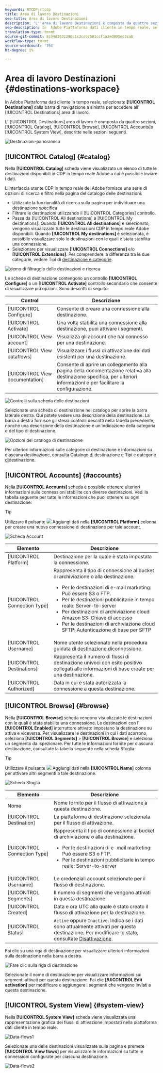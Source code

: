 ```yaml
---
keywords: RTCDP;rtcdp
title: Area di lavoro Destinazioni
seo-title: Area di lavoro Destinazioni
description: 'L''area di lavoro Destinazioni è composta da quattro sezioni: Catalogo, Sfoglia, Account e Vista di sistema, descritte nelle sezioni seguenti.'
seo-description: In  Adobe Piattaforma dati cliente in tempo reale, seleziona Destinazioni dalla barra di navigazione a sinistra per accedere all'area di lavoro delle destinazioni.
translation-type: tm+mt
source-git-commit: 8c94d3631296c1c3cc97501ccf1a3ed995ec3cab
workflow-type: tm+mt
source-wordcount: '764'
ht-degree: 1%

---
```



# Area di lavoro Destinazioni {#destinations-workspace}

In  Adobe Piattaforma dati cliente in tempo reale, selezionate **[!UICONTROL Destinations]** dalla barra di navigazione a sinistra per accedere all&#39; [!UICONTROL Destinations] area di lavoro.

L’ [!UICONTROL Destinations] area di lavoro è composta da quattro sezioni, [!UICONTROL Catalog], [!UICONTROL Browse], [!UICONTROL Accounts]e [!UICONTROL System View], descritte nelle sezioni seguenti.

![Destinazioni-panoramica](/help/rtcdp/destinations/assets/destinations-overview.png)

## [!UICONTROL Catalog] {#catalog}

Nella **[!UICONTROL Catalog]** scheda viene visualizzato un elenco di tutte le destinazioni disponibili in CDP in tempo reale  Adobe a cui è possibile inviare i dati.

L’interfaccia utente CDP in tempo reale del Adobe  fornisce una serie di opzioni di ricerca e filtro nella pagina del catalogo delle destinazioni:

* Utilizzate la funzionalità di ricerca sulla pagina per individuare una destinazione specifica.
* Filtrare le destinazioni utilizzando il [!UICONTROL Categories] controllo.
* Passa da [!UICONTROL All destinations] a [!UICONTROL My destinations]. Quando **[!UICONTROL All destinations]** è selezionato, vengono visualizzate tutte le destinazioni CDP in tempo reale  Adobe disponibili. Quando **[!UICONTROL My destinations]** è selezionata, è possibile visualizzare solo le destinazioni con le quali è stata stabilita una connessione.
* Selezionare per visualizzare **[!UICONTROL Connections]** e/o **[!UICONTROL Extensions]**. Per comprendere la differenza tra le due categorie, vedere Tipi di [destinazione e categorie](/help/rtcdp/destinations/destination-types.md).

![demo di filtraggio delle destinazioni e ricerca](/help/rtcdp/destinations/assets/destinations-search-and-filter.gif)

Le schede di destinazione contengono un controllo **[!UICONTROL Configure]** o un **[!UICONTROL Activate]** controllo secondario che consente di visualizzare più opzioni. Sono descritti di seguito:

| Control | Descrizione |
---------|----------
| [!UICONTROL Configure] | Consente di creare una connessione alla destinazione. |
| [!UICONTROL Activate] | Una volta stabilita una connessione alla destinazione, puoi attivare i segmenti. |
| [!UICONTROL View account] | Visualizza gli account che hai connesso per una destinazione. |
| [!UICONTROL View dataflows] | Visualizzare i flussi di attivazione dei dati esistenti per una destinazione. |
| [!UICONTROL View documentation] | Consente di aprire un collegamento alla pagina della documentazione relativa alla destinazione specifica, per ulteriori informazioni e per facilitare la configurazione. |

![Controlli sulla scheda delle destinazioni](/help/rtcdp/destinations/assets/destination-card-options.png)

Selezionate una scheda di destinazione nel catalogo per aprire la barra laterale destra.  Qui potete vedere una descrizione della destinazione. La barra a destra fornisce gli stessi controlli descritti nella tabella precedente, nonché una descrizione della destinazione e un&#39;indicazione della categoria e del tipo di destinazione.

![Opzioni del catalogo di destinazione](/help/rtcdp/destinations/assets/destination-right-rail.png)

Per ulteriori informazioni sulle categorie di destinazione e informazioni su ciascuna destinazione, consulta Catalogo [di](/help/rtcdp/destinations/destinations-catalog.md) destinazione e Tipi e categorie [di](/help/rtcdp/destinations/destination-types.md)destinazione.

## [!UICONTROL Accounts] {#accounts}

Nella **[!UICONTROL Accounts]** scheda è possibile ottenere ulteriori informazioni sulle connessioni stabilite con diverse destinazioni. Vedi la tabella seguente per tutte le informazioni che puoi ottenere su ogni destinazione:

>[!TIP]
>
>Utilizzare il pulsante ![](/help/rtcdp/destinations/assets/add-data-symbol.png) Aggiungi dati nella **[!UICONTROL Platform]** colonna per creare una nuova connessione di destinazione per tale account.

![Scheda Account](/help/rtcdp/destinations/assets/accounts-tab.png)

| Elemento | Descrizione |
---------|----------
| [!UICONTROL Platform] | Destinazione per la quale è stata impostata la connessione. |
| [!UICONTROL Connection Type] | Rappresenta il tipo di connessione al bucket di archiviazione o alla destinazione. <ul><li>Per le destinazioni di e-mail marketing: Può essere S3 o FTP.</li><li>Per le destinazioni pubblicitarie in tempo reale: Server-to-server</li><li>Per  destinazioni di archiviazione cloud Amazon S3: Chiave di accesso </li><li>Per le destinazioni di archiviazione cloud SFTP: Autenticazione di base per SFTP</li></ul> |
| [!UICONTROL Username] | Nome utente selezionato nella procedura guidata [di destinazione di](/help/rtcdp/destinations/email-marketing-destinations.md#connect-destination)connessione. |
| [!UICONTROL Destinations] | Rappresenta il numero di flussi di destinazione univoci con esito positivo collegati alle informazioni di base create per una destinazione. |
| [!UICONTROL Authorized] | Data in cui è stata autorizzata la connessione a questa destinazione. |

## [!UICONTROL Browse] {#browse}

Nella **[!UICONTROL Browse]** scheda vengono visualizzate le destinazioni con le quali è stata stabilita una connessione. Le destinazioni con l&#39; **[!UICONTROL Enabled]** interruttore attivato impostano la destinazione su attiva e viceversa. Per visualizzare le destinazioni in cui i dati scorrono, seleziona **[!UICONTROL Segments]** > **[!UICONTROL Browse]** e seleziona un segmento da ispezionare. Per tutte le informazioni fornite per ciascuna destinazione, consultate la tabella seguente nella scheda Sfoglia:

>[!TIP]
>
>Utilizzare il pulsante ![](/help/rtcdp/destinations/assets/add-data-symbol.png) Aggiungi dati nella **[!UICONTROL Name]** colonna per attivare altri segmenti a tale destinazione.

![Scheda Sfoglia](/help/rtcdp/destinations/assets/browse-tab.png)

| Elemento | Descrizione |
---------|----------
| Nome | Nome fornito per il flusso di attivazione a questa destinazione. |
| [!UICONTROL Destination] | La piattaforma di destinazione selezionata per il flusso di attivazione. |
| [!UICONTROL Connection Type] | Rappresenta il tipo di connessione al bucket di archiviazione o alla destinazione. <ul><li>Per le destinazioni di e-mail marketing: Può essere S3 o FTP.</li><li>Per le destinazioni pubblicitarie in tempo reale: Server-to-server</li></ul> |
| [!UICONTROL Username] | Le credenziali account selezionate per il flusso di destinazione. |
| [!UICONTROL Segments] | Il numero di segmenti che vengono attivati in questa destinazione. |
| [!UICONTROL Created] | Data e ora UTC alla quale è stato creato il flusso di attivazione per la destinazione. |
| [!UICONTROL Status] | `Active` oppure `Inactive`. Indica se i dati sono attualmente attivati per questa destinazione. Per modificare lo stato, consultate [Disattivazione](/help/rtcdp/destinations/activate-destinations.md#disable-activation). |

Fai clic su una riga di destinazione per visualizzare ulteriori informazioni sulla destinazione nella barra a destra.

![Fare clic sulla riga di destinazione](/help/rtcdp/destinations/assets/click-destination-row.png)

Selezionate il nome di destinazione per visualizzare informazioni sui segmenti attivati per questa destinazione. Fai clic **[!UICONTROL Edit activation]** per modificare o aggiungere i segmenti che vengono inviati a questa destinazione.

## [!UICONTROL System View] {#system-view}

Nella **[!UICONTROL System View]** scheda viene visualizzata una rappresentazione grafica dei flussi di attivazione impostati nella piattaforma dati cliente in tempo reale.

![Data-flows1](/help/rtcdp/destinations/assets/data-flows1.png)

Selezionate una delle destinazioni visualizzate sulla pagina e premete **[!UICONTROL View flows]** per visualizzare le informazioni su tutte le connessioni configurate per ciascuna destinazione.

![Data-flows2](/help/rtcdp/destinations/assets/data-flows2.png)
